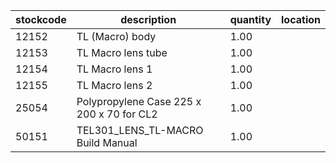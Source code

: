|stockcode|description|quantity|location|
|---------|-----------|--------|--------|
|12152|TL (Macro) body|1.00||
|12153|TL Macro lens tube|1.00||
|12154|TL Macro lens 1|1.00||
|12155|TL Macro lens 2|1.00||
|25054|Polypropylene Case 225 x 200 x 70 for CL2|1.00||
|50151|TEL301_LENS_TL-MACRO Build Manual|1.00||
